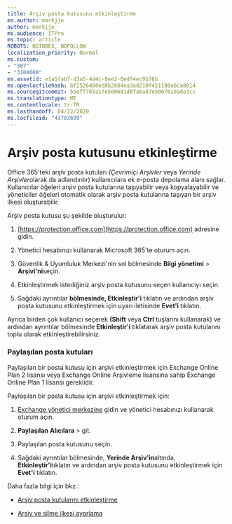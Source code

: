 ```yaml
---
title: Arşiv posta kutusunu etkinleştirme
ms.author: markjjo
author: markjjo
ms.audience: ITPro
ms.topic: article
ROBOTS: NOINDEX, NOFOLLOW
localization_priority: Normal
ms.custom:
- "307"
- "3100008"
ms.assetid: e1a5fab7-d3a5-4d4c-8ee2-0edf4ec9b76b
ms.openlocfilehash: bf2526460ed8b2684ea3ad210f451180a6ca8014
ms.sourcegitcommit: 55eff703a17e500681d8fa6a87eb067019ade3cc
ms.translationtype: MT
ms.contentlocale: tr-TR
ms.lasthandoff: 04/22/2020
ms.locfileid: "43703699"
---
```

# <a name="enable-an-archive-mailbox"></a>Arşiv posta kutusunu etkinleştirme

Office 365'teki arşiv posta kutuları *(Çevrimiçi Arşivler* veya *Yerinde Arşivler*olarak da adlandırılır) kullanıcılara ek e-posta depolama alanı sağlar. Kullanıcılar öğeleri arşiv posta kutularına taşıyabilir veya kopyalayabilir ve yöneticiler öğeleri otomatik olarak arşiv posta kutularına taşıyan bir arşiv ilkesi oluşturabilir.
  
Arşiv posta kutusu şu şekilde oluşturulur:
  
1. [https://protection.office.com](https://protection.office.com) adresine gidin.

2. Yönetici hesabınızı kullanarak Microsoft 365'te oturum açın.

3. Güvenlik &amp; Uyumluluk Merkezi'nin sol bölmesinde **Bilgi yönetimi** \> **Arşivi'ni**seçin.

4. Etkinleştirmek istediğiniz arşiv posta kutusunu seçen kullanıcıyı seçin.

5. Sağdaki ayrıntılar **bölmesinde, Etkinleştir'i** tıklatın ve ardından arşiv posta kutusunu etkinleştirmek için uyarı iletisinde **Evet'i** tıklatın.

Ayrıca birden çok kullanıcı seçerek **(Shift** veya **Ctrl** tuşlarını kullanarak) ve ardından ayrıntılar bölmesinde **Etkinleştir'i** tıklatarak arşiv posta kutularını toplu olarak etkinleştirebilirsiniz.
  
### <a name="shared-mailboxes"></a>Paylaşılan posta kutuları

Paylaşılan bir posta kutusu için arşivi etkinleştirmek için Exchange Online Plan 2 lisansı veya Exchange Online Arşivleme lisansına sahip Exchange Online Plan 1 lisansı gereklidir.  

Paylaşılan bir posta kutusu için arşivi etkinleştirmek için:

1. [Exchange yönetici merkezine](https://outlook.office365.com/ecp) gidin ve yönetici hesabınızı kullanarak oturum açın.

2. **Paylaşılan** **Alıcılara** > git.

3. Paylaşılan posta kutusunu seçin.

4. Sağdaki ayrıntılar bölmesinde, **Yerinde Arşiv'in**altında, **Etkinleştir'i**tıklatın ve ardından arşiv posta kutusunu etkinleştirmek için **Evet'i** tıklatın.

Daha fazla bilgi için bkz.:
  
- [Arşiv posta kutularını etkinleştirme](https://docs.microsoft.com/office365/securitycompliance/enable-archive-mailboxes)

- [Arşiv ve silme ilkesi ayarlama](https://docs.microsoft.com//office365/securitycompliance/set-up-an-archive-and-deletion-policy-for-mailboxes)
